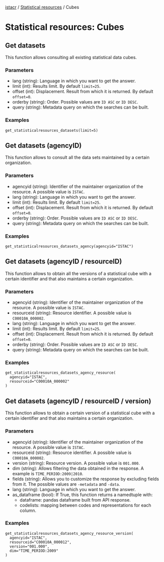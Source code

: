 [istacr](../index.md) / [Statistical resources](./statistical-resources.md) / Cubes 

# Statistical resources: Cubes

##  Get datasets
This function allows consulting all existing statistical data cubes.

### Parameters
- lang (string): Language in which you want to get the answer.
- limit (int): Results limit. By default ``limit=25``.
- offset (int): Displacement. Result from which it is returned. By default ``offset=0``.
- orderby (string): Order. Possible values are ``ID ASC`` or ``ID DESC``.
- query (string): Metadata query on which the searches can be built.

### Examples
```{code}
get_statisticalresources_datasets(limit=5)
```

## Get datasets (agencyID)
This function allows to consult all the data sets maintained by a certain organization.

### Parameters
- agencyid (string): Identifier of the maintainer organization of the resource. A possible value is ``ISTAC``.
- lang (string): Language in which you want to get the answer.
- limit (int): Results limit. By default ``limit=25``.
- offset (int): Displacement. Result from which it is returned. By default ``offset=0``.
- orderby (string): Order. Possible values are ``ID ASC`` or ``ID DESC``.
- query (string): Metadata query on which the searches can be built.

### Examples
```{code}
get_statisticalresources_datasets_agency(agencyid="ISTAC")
```

## Get datasets (agencyID / resourceID)
This function allows to obtain all the versions of a statistical cube with a certain identifier and that also maintains a certain organization.

### Parameters
- agencyid (string): Identifier of the maintainer organization of the resource. A possible value is ``ISTAC``.
- resourceid (string): Resource identifier. A possible value is ``C00010A_000002``.
- lang (string): Language in which you want to get the answer.
- limit (int): Results limit. By default ``limit=25``.
- offset (int): Displacement. Result from which it is returned. By default ``offset=0``.
- orderby (string): Order. Possible values are ``ID ASC`` or ``ID DESC``.
- query (string): Metadata query on which the searches can be built.

### Examples
```{code}
get_statisticalresources_datasets_agency_resource(
  agencyid="ISTAC", 
  resourceid="C00010A_000002"
)
```

## Get datasets (agencyID / resourceID / version)
This function allows to obtain a certain version of a statistical cube with a certain identifier and that also maintains a certain organization.

### Parameters 
- agencyid (string): Identifier of the maintainer organization of the resource. A possible value is ``ISTAC``.
- resourceid (string): Resource identifier. A possible value is ``C00010A_000002``.
- version (string): Resource version. A possible value is ``001.000``.
- dim (string): Allows filtering the data obtained in the response. A example is ``TIME_PERIOD:2009|2010``.
- fields (string): Allows you to customize the response by excluding fields from it. The possible values are ``-metadata`` and ``-data``.
- lang (string): Language in which you want to get the answer.
- as_dataframe (bool): If True, this function returns a namedtuple with:
  - dataframe: pandas dataframe built from API response.
  - codelists: mapping between codes and representations for each column.

### Examples
```{code}
get_statisticalresources_datasets_agency_resource_version(
  agencyid="ISTAC",
  resourceid="C00010A_000012",
  version="001.000",
  dim="TIME_PERIOD:2009"
)
```
